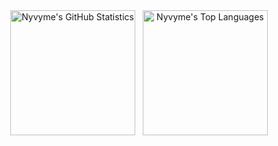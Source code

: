 <div align="center">

<img height="200" alt="Nyvyme's GitHub Statistics" src="https://github-readme-stats.vercel.app/api?username=Nyvyme&show_icons=true&theme=tokyonight&custom_title=Github%20Statistics" />
&nbsp;
<img height="200" alt="Nyvyme's Top Languages" src="https://github-readme-stats.vercel.app/api/top-langs/?username=Nyvyme&langs_count=10&theme=tokyonight&layout=compact&custom_title=Top%20Languages" />

</div>
